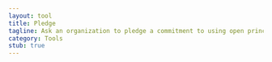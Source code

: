 ```yaml
---
layout: tool
title: Pledge
tagline: Ask an organization to pledge a commitment to using open principles. This can be a point of pride for the local community.
category: Tools
stub: true
---
```


